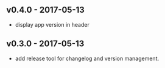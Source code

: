 ## v0.4.0 - 2017-05-13
* display app version in header  

## v0.3.0 - 2017-05-13
* add release tool for changelog and version management. 
